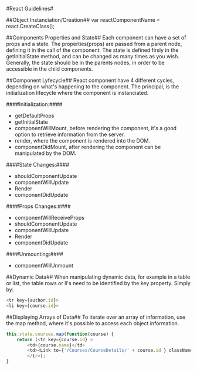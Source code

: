 #React Guidelines#

##Object Instanciation/Creation##
var reactComponentName = react.CreateClass();

##Components Properties and State##
Each component can have a set of props and a state.
The properties(props) are passed from a parent node, defining it in the call of the component.
The state is defined firsly in the getInitialState method, and can be changed as many times as you wish.
Generally, the state should be in the parents nodes, in order to be accessible in the child components.

##Component Lyfecycle##
React component have 4 different cycles, depending on what's happening to the component. The principal, is the initialization lifecycle where the component is instanciated.

####Initialization:####
* getDefaultProps
* getInitialState
* componentWillMount, before rendering the component, it's a good option to retrieve information from the server.
* render, where the component is rendered into the DOM.
* componentDidMount, after rendering the component can be manipulated by the DOM.

####State Changes:####
* shouldComponentUpdate
* componentWillUpdate
* Render
* componentDidUpdate

####Props Changes:####
* componentWillReceiveProps
* shouldComponentUpdate
* componentWillUpdate
* Render
* componentDidUpdate

####Unmounting:####
* componentWillUnmount 

##Dynamic Data##
When manipulating dynamic data, for example in a table or list, the table rows or li's need to be identified by the key property.
Simply by:
```javascript
<tr key={author.id}>
<li key={course.id}>
```

##Displaying Arrays of Data##
To iterate over an array of information, use the map method, where it's possible to access each object information.
```javascript
this.state.courses.map(function(course) {
	return (<tr key={course.id} >
		<td>{course.name}</td>
		<td><Link to={'/Courses/CourseDetails/' + course.id } className="link-details">See Details</Link></td>
		</tr>);
}
```
